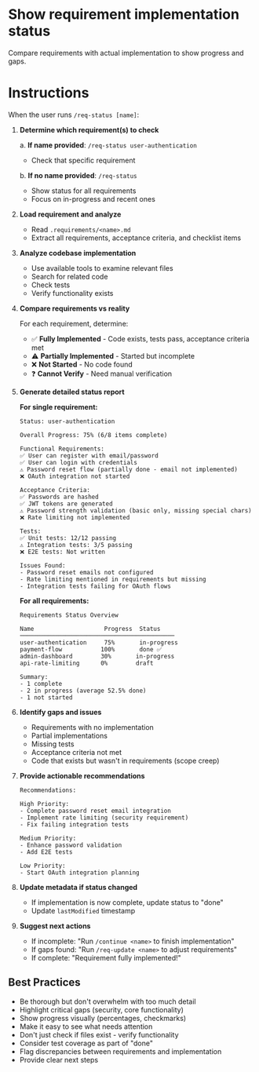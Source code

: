 # Show requirement implementation status

Compare requirements with actual implementation to show progress and gaps.

# Instructions

When the user runs `/req-status [name]`:

1. **Determine which requirement(s) to check**

   a. **If name provided**: `/req-status user-authentication`
      - Check that specific requirement

   b. **If no name provided**: `/req-status`
      - Show status for all requirements
      - Focus on in-progress and recent ones

2. **Load requirement and analyze**
   - Read `.requirements/<name>.md`
   - Extract all requirements, acceptance criteria, and checklist items

3. **Analyze codebase implementation**
   - Use available tools to examine relevant files
   - Search for related code
   - Check tests
   - Verify functionality exists

4. **Compare requirements vs reality**

   For each requirement, determine:
   - ✅ **Fully Implemented** - Code exists, tests pass, acceptance criteria met
   - ⚠️ **Partially Implemented** - Started but incomplete
   - ❌ **Not Started** - No code found
   - ❓ **Cannot Verify** - Need manual verification

5. **Generate detailed status report**

   **For single requirement:**
   ```
   Status: user-authentication

   Overall Progress: 75% (6/8 items complete)

   Functional Requirements:
   ✅ User can register with email/password
   ✅ User can login with credentials
   ⚠️ Password reset flow (partially done - email not implemented)
   ❌ OAuth integration not started

   Acceptance Criteria:
   ✅ Passwords are hashed
   ✅ JWT tokens are generated
   ⚠️ Password strength validation (basic only, missing special chars)
   ❌ Rate limiting not implemented

   Tests:
   ✅ Unit tests: 12/12 passing
   ⚠️ Integration tests: 3/5 passing
   ❌ E2E tests: Not written

   Issues Found:
   - Password reset emails not configured
   - Rate limiting mentioned in requirements but missing
   - Integration tests failing for OAuth flows
   ```

   **For all requirements:**
   ```
   Requirements Status Overview

   Name                    Progress  Status
   ────────────────────────────────────────────
   user-authentication     75%       in-progress
   payment-flow           100%       done ✅
   admin-dashboard        30%       in-progress
   api-rate-limiting      0%        draft

   Summary:
   - 1 complete
   - 2 in progress (average 52.5% done)
   - 1 not started
   ```

6. **Identify gaps and issues**
   - Requirements with no implementation
   - Partial implementations
   - Missing tests
   - Acceptance criteria not met
   - Code that exists but wasn't in requirements (scope creep)

7. **Provide actionable recommendations**
   ```
   Recommendations:

   High Priority:
   - Complete password reset email integration
   - Implement rate limiting (security requirement)
   - Fix failing integration tests

   Medium Priority:
   - Enhance password validation
   - Add E2E tests

   Low Priority:
   - Start OAuth integration planning
   ```

8. **Update metadata if status changed**
   - If implementation is now complete, update status to "done"
   - Update `lastModified` timestamp

9. **Suggest next actions**
   - If incomplete: "Run `/continue <name>` to finish implementation"
   - If gaps found: "Run `/req-update <name>` to adjust requirements"
   - If complete: "Requirement fully implemented!"

## Best Practices

- Be thorough but don't overwhelm with too much detail
- Highlight critical gaps (security, core functionality)
- Show progress visually (percentages, checkmarks)
- Make it easy to see what needs attention
- Don't just check if files exist - verify functionality
- Consider test coverage as part of "done"
- Flag discrepancies between requirements and implementation
- Provide clear next steps
